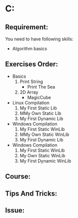 # C:

## Requirement:

You need to have following skills:

- Algorithm basics

## Exercises Order:

- Basics
  1) Print String 
     - Print The Sea
  2) 2D Array 
     - MagicCube
- Linux Compilation 
  1) My First Static Lib
  2) MMy Own Static Lib
  3) My First Dynamic Lib
- Windows Compilation 
  1) My First Static WinLib
  2) MMy Own Static WinLib
  3) My First Dynamic Lib
- Windows Compilation 
  1) My First Static WinLib
  2) My Own Static WinLib
  3) My First Dynamic WinLib

## Course:

## Tips And Tricks:

## Issue: